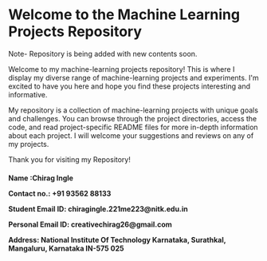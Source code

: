 # Welcome to the Machine Learning Projects Repository

Note- Repository is being added with new contents soon.

Welcome to my machine-learning projects repository! This is where I display my diverse range of machine-learning projects and experiments. I'm excited to have you here and hope you find these projects interesting and informative.

My repository is a collection of machine-learning projects with unique goals and challenges. You can browse through the project directories, access the code, and read project-specific README files for more in-depth information about each project. I will welcome your suggestions and reviews on any of my projects.

Thank you for visiting my Repository!

<h4><p>Name :Chirag Ingle</p>
<p>Contact no.: +91 93562 88133</p>
<p>Student Email ID: chiragingle.221me223@nitk.edu.in</p>
<p>Personal Email ID: creativechirag26@gmail.com</p>
<p>Address: National Institute Of Technology Karnataka, Surathkal, Mangaluru, Karnataka IN-575 025</p>
</h4>
